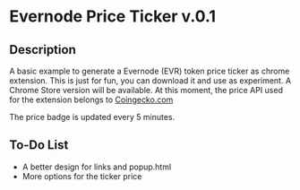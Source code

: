 # Evernode Price Ticker v.0.1

## Description

A basic example to generate a Evernode (EVR) token price ticker as chrome extension. This is just for fun, you can download it and use as experiment. A Chrome Store version will be available. At this moment, the price API used for the extension belongs to [Coingecko.com](https://www.coingecko.com/)

The price badge is updated every 5 minutes.

## **To-Do List**

* A better design for links and popup.html
* More options for the ticker price



